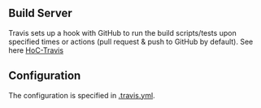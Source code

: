 ## Build Server
Travis sets up a hook with GitHub to run the build scripts/tests upon specified times or actions (pull request & push to GitHub by default). See here [HoC-Travis](https://travis-ci.org/Zuehlke/HouseOfCards)

## Configuration
The configuration is specified in [.travis.yml](https://github.com/Zuehlke/HouseOfCards/blob/master/.travis.yml).
